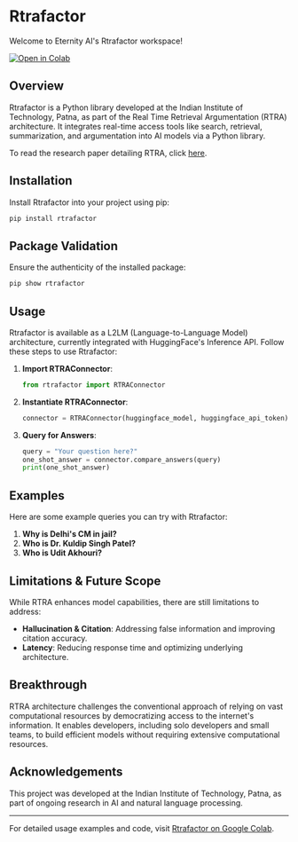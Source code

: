 # Rtrafactor

Welcome to Eternity AI's Rtrafactor workspace!

[![Open in Colab](https://colab.research.google.com/assets/colab-badge.svg)](https://colab.research.google.com/drive/1nzJou9tONTF6AOKqJTZc8--rIwI38JuR?usp=sharing)

## Overview

Rtrafactor is a Python library developed at the Indian Institute of Technology, Patna, as part of the Real Time Retrieval Argumentation (RTRA) architecture. It integrates real-time access tools like search, retrieval, summarization, and argumentation into AI models via a Python library.

To read the research paper detailing RTRA, click [here](https://eternityai.tech).

## Installation

Install Rtrafactor into your project using pip:

```bash
pip install rtrafactor
```

## Package Validation

Ensure the authenticity of the installed package:

```bash
pip show rtrafactor
```

## Usage

Rtrafactor is available as a L2LM (Language-to-Language Model) architecture, currently integrated with HuggingFace's Inference API. Follow these steps to use Rtrafactor:

1. **Import RTRAConnector**: 

   ```python
   from rtrafactor import RTRAConnector
   ```

2. **Instantiate RTRAConnector**: 

   ```python
   connector = RTRAConnector(huggingface_model, huggingface_api_token)
   ```

3. **Query for Answers**: 

   ```python
   query = "Your question here?"
   one_shot_answer = connector.compare_answers(query)
   print(one_shot_answer)
   ```

## Examples

Here are some example queries you can try with Rtrafactor:

1. **Why is Delhi's CM in jail?**
2. **Who is Dr. Kuldip Singh Patel?**
3. **Who is Udit Akhouri?**

## Limitations & Future Scope

While RTRA enhances model capabilities, there are still limitations to address:

- **Hallucination & Citation**: Addressing false information and improving citation accuracy.
- **Latency**: Reducing response time and optimizing underlying architecture.

## Breakthrough

RTRA architecture challenges the conventional approach of relying on vast computational resources by democratizing access to the internet's information. It enables developers, including solo developers and small teams, to build efficient models without requiring extensive computational resources.

## Acknowledgements

This project was developed at the Indian Institute of Technology, Patna, as part of ongoing research in AI and natural language processing.

---

For detailed usage examples and code, visit [Rtrafactor on Google Colab](https://colab.research.google.com/drive/1nzJou9tONTF6AOKqJTZc8--rIwI38JuR?usp=sharing).
```

